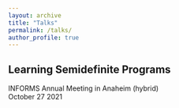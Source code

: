 ```yaml
---
layout: archive
title: "Talks"
permalink: /talks/
author_profile: true
---
```




## Learning Semidefinite Programs
INFORMS Annual Meeting in Anaheim (hybrid)\
October 27 2021